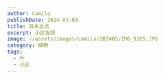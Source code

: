 ```yaml
---
author: Camila
publishDate: 2024-01-03
title: 日本女贞
excerpt: 小区发现
image: ~/assets/images/camila/202405/IMG_9185.JPG
category: 植物
tags:
  - 叶
  - 小区
---
```


